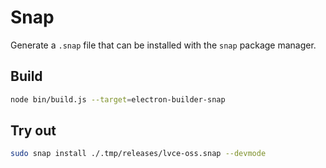 # Snap

Generate a `.snap` file that can be installed with the `snap` package manager.

## Build

```sh
node bin/build.js --target=electron-builder-snap
```

## Try out

```sh
sudo snap install ./.tmp/releases/lvce-oss.snap --devmode
```
